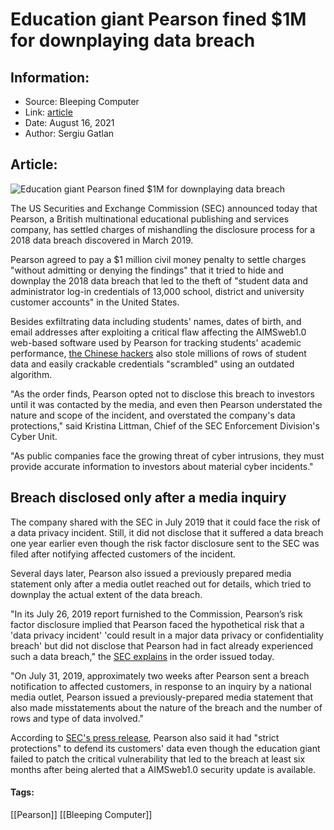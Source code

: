 # Education giant Pearson fined $1M for downplaying data breach
### 

## Information:
+ Source: Bleeping Computer
+ Link: [article](https://www.bleepingcomputer.com/news/security/education-giant-pearson-fined-1m-for-downplaying-data-breach/)
+ Date: August 16, 2021
+ Author: Sergiu Gatlan


## Article:
![Education giant Pearson fined $1M for downplaying data breach](https://www.bleepstatic.com/content/posts/2021/08/16/Pearson.jpg)


The US Securities and Exchange Commission (SEC) announced today that Pearson, a British multinational educational publishing and services company, has settled charges of mishandling the disclosure process for a 2018 data breach discovered in March 2019.


Pearson agreed to pay a $1 million civil money penalty to settle charges "without admitting or denying the findings" that it tried to hide and downplay the 2018 data breach that led to the theft of "student data and administrator log-in credentials of 13,000 school, district and university customer accounts" in the United States.


Besides exfiltrating data including students' names, dates of birth, and email addresses after exploiting a critical flaw affecting the AIMSweb1.0 web-based software used by Pearson for tracking students' academic performance, [the Chinese hackers](https://www.justice.gov/usao-edwa/pr/two-chinese-hackers-working-ministry-state-security-charged-global-computer-intrusion) also stole millions of rows of student data and easily crackable credentials "scrambled" using an outdated algorithm.


"As the order finds, Pearson opted not to disclose this breach to investors until it was contacted by the media, and even then Pearson understated the nature and scope of the incident, and overstated the company's data protections," said Kristina Littman, Chief of the SEC Enforcement Division's Cyber Unit.


"As public companies face the growing threat of cyber intrusions, they must provide accurate information to investors about material cyber incidents."


Breach disclosed only after a media inquiry
-------------------------------------------


The company shared with the SEC in July 2019 that it could face the risk of a data privacy incident. Still, it did not disclose that it suffered a data breach one year earlier even though the risk factor disclosure sent to the SEC was filed after notifying affected customers of the incident.


Several days later, Pearson also issued a previously prepared media statement only after a media outlet reached out for details, which tried to downplay the actual extent of the data breach.


"In its July 26, 2019 report furnished to the Commission, Pearson’s risk factor disclosure implied that Pearson faced the hypothetical risk that a 'data privacy incident' 'could result in a major data privacy or confidentiality breach' but did not disclose that Pearson had in fact already experienced such a data breach," the [SEC explains](https://www.sec.gov/litigation/admin/2021/33-10963.pdf) in the order issued today.


"On July 31, 2019, approximately two weeks after Pearson sent a breach notification to affected customers, in response to an inquiry by a national media outlet, Pearson issued a previously-prepared media statement that also made misstatements about the nature of the breach and the number of rows and type of data involved."


According to [SEC's press release](https://www.sec.gov/news/press-release/2021-154), Pearson also said it had "strict protections" to defend its customers' data even though the education giant failed to patch the critical vulnerability that led to the breach at least six months after being alerted that a AIMSweb1.0 security update is available.




#### Tags:
[[Pearson]] [[Bleeping Computer]]
